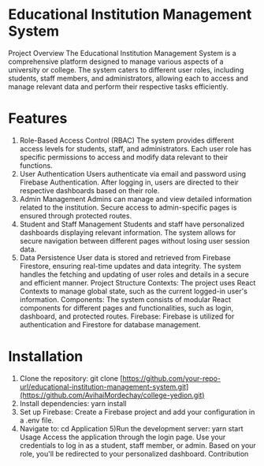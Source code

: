 # Educational Institution Management System
Project Overview
The Educational Institution Management System is a comprehensive platform designed to manage various aspects of a university or college. The system caters to different user roles, including students, staff members, and administrators, allowing each to access and manage relevant data and perform their respective tasks efficiently.

# Features
1. Role-Based Access Control (RBAC)
The system provides different access levels for students, staff, and administrators.
Each user role has specific permissions to access and modify data relevant to their functions.
2. User Authentication
Users authenticate via email and password using Firebase Authentication.
After logging in, users are directed to their respective dashboards based on their role.
3. Admin Management
Admins can manage and view detailed information related to the institution.
Secure access to admin-specific pages is ensured through protected routes.
4. Student and Staff Management
Students and staff have personalized dashboards displaying relevant information.
The system allows for secure navigation between different pages without losing user session data.
5. Data Persistence
User data is stored and retrieved from Firebase Firestore, ensuring real-time updates and data integrity.
The system handles the fetching and updating of user roles and details in a secure and efficient manner.
Project Structure
Contexts:
The project uses React Contexts to manage global state, such as the current logged-in user's information.
Components:
The system consists of modular React components for different pages and functionalities, such as login, dashboard, and protected routes.
Firebase:
Firebase is utilized for authentication and Firestore for database management.
# Installation
1) Clone the repository:
git clone [https://github.com/your-repo-url/educational-institution-management-system.git](https://github.com/AvihaiMordechay/college-yedion.git)
2) Install dependencies:
yarn install
3) Set up Firebase:
Create a Firebase project and add your configuration in a .env file.
4) Navigate to: 
cd Application
5)Run the development server:
yarn start
Usage
Access the application through the login page.
Use your credentials to log in as a student, staff member, or admin.
Based on your role, you'll be redirected to your personalized dashboard.
Contribution

